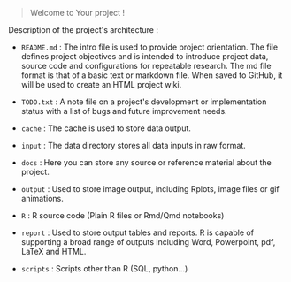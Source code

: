 > Welcome to Your project !

Description of the project's architecture :

-   `README.md` : The intro file is used to provide project orientation. The file defines project objectives and is intended to introduce project data, source code and configurations for repeatable research. The md file format is that of a basic text or markdown file. When saved to GitHub, it will be used to create an HTML project wiki.

-   `TODO.txt` : A note file on a project's development or implementation status with a list of bugs and future improvement needs.

-   `cache` : The cache is used to store data output.

-   `input` : The data directory stores all data inputs in raw format.

-   `docs` : Here you can store any source or reference material about the project.

-   `output` : Used to store image output, including Rplots, image files or gif animations.

-   `R` : R source code (Plain R files or Rmd/Qmd notebooks)

-   `report` : Used to store output tables and reports. R is capable of supporting a broad range of outputs including Word, Powerpoint, pdf, LaTeX and HTML.

-    `scripts` : Scripts other than R (SQL, python...)